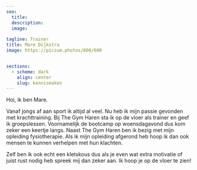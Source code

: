 ```yaml
---
seo:
  title: 
  description: 
  image:
  
tagline: Trainer
title: Mare Dijkstra
image: https://picsum.photos/800/600


sections:
  - scheme: dark  
    align: center
    slug: kennismaken
---
```


Hoi, ik ben Mare.

Vanaf jongs af aan sport ik altijd al veel. Nu heb ik mijn passie gevonden met krachttraining.
Bij The Gym Haren sta ik op de vloer als trainer en geef ik groepslessen. Voornamelijk de bootcamp op woensdagavond dus kom zeker een keertje langs.
Naast The Gym Haren ben ik bezig met mijn opleiding fysiotherapie. Als ik mijn opleiding afgerond heb hoop ik dan ook mensen te kunnen verhelpen met hun klachten.

Zelf ben ik ook echt een kletskous dus als je even wat extra motivatie of juist rust nodig heb spreek mij dan zeker aan.
Ik hoop je op de vloer te zien!
